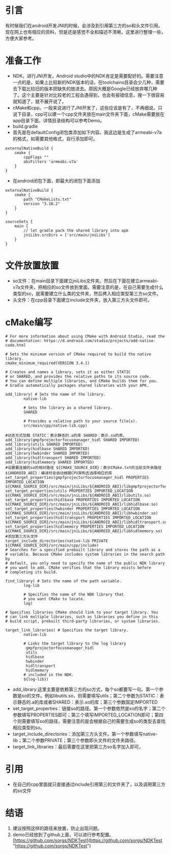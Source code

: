 # 引言
有时候我们在android开发JNI的时候，会涉及到引用第三方的so和头文件引用。现在网上也有相应的资料，但是还是感觉不全和描述不清晰。这里进行整理一些，方便大家参考。

# 准备工作
- NDK，进行JNI开发，Android studio中的NDK肯定是需要配好的。需要注意一点的是，如果上比较新的NDK版本的话，在toolchains目录会少几种，需要去下载比较旧的版本把缺失的放进去。原因大概是Google已经放弃哪几种了。这个主要是针对比较老的工程会遇得到，也会有报错信息，搜一下很容易就知道了，就不展开说了。
- cMake和cpp。一般来说进行了JNI开发了，这些应该是有了，不再细说。只说下目录，cpp可以建一个cpp文件夹放在main文件夹下面，cMake需要放在app目录下面。详情目录结构可以参考Demo。
- build.gradle
 - 首先是在defaultConfig闭包类添加如下内容。我这边是生成了armeabi-v7a的格式，如需要其他格式，自行添加即可。
``` 
externalNativeBuild {
    cmake {
        cppFlags ""
        abiFilters 'armeabi-v7a'
    }
}
```
 - 在android闭包下面，即最大的闭包下面添加
```
externalNativeBuild {
    cmake {
        path "CMakeLists.txt"
        version "3.10.2"
    }
}

sourceSets {
    main {
        // let gradle pack the shared library into apk
        jniLibs.srcDirs = ['src/main/jniLibs']
    }
}

```

# 文件放置放置
- so文件：在main目录下面建立jniLibs文件夹。然后在下面在建立armeabi-v7a文件夹，把相应的so文件放到里面。需要注意的是，在自己需要生成什么类型的so，就需要建立什么类的文件夹，然后拷入相应类型第三方so文件。
- 头文件：在cpp目录下面建立include文件夹，放入第三方头文件即可。

# cMake编写
```
# For more information about using CMake with Android Studio, read the
# documentation: https://d.android.com/studio/projects/add-native-code.html

# Sets the minimum version of CMake required to build the native library.
cmake_minimum_required(VERSION 3.4.1)

# Creates and names a library, sets it as either STATIC
# or SHARED, and provides the relative paths to its source code.
# You can define multiple libraries, and CMake builds them for you.
# Gradle automatically packages shared libraries with your APK.

add_library( # Sets the name of the library.
        native-lib

        # Sets the library as a shared library.
        SHARED

        # Provides a relative path to your source file(s).
        src/main/cpp/native-lib.cpp)

#动态方式加载 STATIC：表示静态的.a的库 SHARED：表示.so的库。
add_library(gmpfprojectorfocusmanager_hidl SHARED IMPORTED)
add_library(utils SHARED IMPORTED)
add_library(hidlbase SHARED IMPORTED)
add_library(hwbinder SHARED IMPORTED)
add_library(hidltransport SHARED IMPORTED)
add_library(hidlmemory SHARED IMPORTED)
#设置要连接的so的相对路径 ${CMAKE_SOURCE_DIR}：表示CMake.txt的当前文件夹路径 ${ANDROID_ABI}：编译时会自动根据CPU架构去选择相应的库
set_target_properties(gmpfprojectorfocusmanager_hidl PROPERTIES IMPORTED_LOCATION ${CMAKE_SOURCE_DIR}/src/main/jniLibs/${ANDROID_ABI}/libgmpfprojectorfocusmanager_hidl.so)
set_target_properties(utils PROPERTIES IMPORTED_LOCATION ${CMAKE_SOURCE_DIR}/src/main/jniLibs/${ANDROID_ABI}/libutils.so)
set_target_properties(hidlbase PROPERTIES IMPORTED_LOCATION ${CMAKE_SOURCE_DIR}/src/main/jniLibs/${ANDROID_ABI}/libhidlbase.so)
set_target_properties(hwbinder PROPERTIES IMPORTED_LOCATION ${CMAKE_SOURCE_DIR}/src/main/jniLibs/${ANDROID_ABI}/libhwbinder.so)
set_target_properties(hidltransport PROPERTIES IMPORTED_LOCATION ${CMAKE_SOURCE_DIR}/src/main/jniLibs/${ANDROID_ABI}/libhidltransport.so)
set_target_properties(hidlmemory PROPERTIES IMPORTED_LOCATION ${CMAKE_SOURCE_DIR}/src/main/jniLibs/${ANDROID_ABI}/libhidlmemory.so)
#添加第三方头文件
target_include_directories(native-lib PRIVATE ${CMAKE_SOURCE_DIR}/src/main/cpp/include)
# Searches for a specified prebuilt library and stores the path as a
# variable. Because CMake includes system libraries in the search path by
# default, you only need to specify the name of the public NDK library
# you want to add. CMake verifies that the library exists before
# completing its build.

find_library( # Sets the name of the path variable.
        log-lib

        # Specifies the name of the NDK library that
        # you want CMake to locate.
        log)

# Specifies libraries CMake should link to your target library. You
# can link multiple libraries, such as libraries you define in this
# build script, prebuilt third-party libraries, or system libraries.

target_link_libraries( # Specifies the target library.
        native-lib

        # Links the target library to the log library
         gmpfprojectorfocusmanager_hidl
         utils
         hidlbase
         hwbinder
         hidltransport
         hidlmemory
        # included in the NDK.
        ${log-lib})
```

- add_library:这里主要是依赖第三方的so方式，每个so都要写一句。第一个参数是so的文件。例如libutils.so，则需要填写utils；第二个参数为STATIC：表示静态的.a的库或者SHARED：表示.so的库；第三个参数固定IMPORTED
- set_target_properties：链接so的路径。第一个参数依然是so的名字；第二个参数填写PROPERTIES即可；第三个填写IMPORTED_LOCATION即可；第四个则需要填写so的路径，需要注意的是会根据自己的需要生成so的类型去查找相应类型的so。
- target_include_directories：添加第三方头文件。第一个参数填写native-lib；第二个参数PRIVATE；第三个参数即头文件的文件夹路径。
- target_link_libraries：最后需要在这里把第三方so名字加入即可。


# 引用
- 在自己的cpp里面就只直接通过include引用第三的文件夹了，以及调用第三方的so文件

# 结语
1. 建议按照这样的路径来放置，防止出现问题。
2. demo已经放到了github上面，可以进行参考配置。[https://github.com/sorgs/NDKTest](https://github.com/sorgs/NDKTest "https://github.com/sorgs/NDKTest")